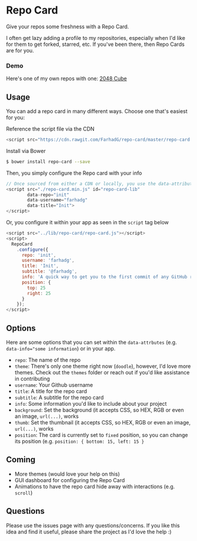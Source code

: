 Repo Card
=========

Give your repos some freshness with a Repo Card.

I often get lazy adding a profile to my repositories, especially when I'd like for them to get forked, starred, etc. 
If you've been there, then Repo Cards are for you.

### Demo

Here's one of my own repos with one: <a target="_blank" href="http://farhadg.github.io/2048-cube/dist/">2048 Cube</a>


## Usage

You can add a repo card in many different ways. Choose one that's easiest for you:

Reference the script file via the CDN
```javascript
<script src="https://cdn.rawgit.com/FarhadG/repo-card/master/repo-card.min.js"></script>
```

Install via Bower
```bash
$ bower install repo-card --save
```

Then, you simply configure the Repo card with your info
```javascript
// Once sourced from either a CDN or locally, you use the data-attributes to configure the repo card
<script src="./repo-card.min.js" id="repo-card-lib"
        data-repo="init"
        data-username="farhadg"
        data-title="Init">
</script>
```

Or, you configure it within your app as seen in the `script` tag below
```javascript
<script src="../lib/repo-card/repo-card.js"></script>
<script>
  RepoCard
    .configure({
      repo: 'init',
      username: 'farhadg',
      title: 'Init',
      subtitle: '@farhadg',
      info: 'A quick way to get you to the first commit of any GitHub repo (tracks branches too)',
      position: {
        top: 25
        right: 25
      }
    });
</script>
```

## Options

Here are some options that you can set within the `data-attrbutes` (e.g. `data-info="some information`) or in your app.

- `repo`: The name of the repo 
- `theme`: There's only one theme right now (`doodle`), however, I'd love more themes. Check out the `themes` folder or reach out if you'd like assistance in contributing
- `username`: Your Github username
- `title`: A title for the repo card
- `subtitle`: A subtitle for the repo card
- `info`: Some information you'd like to include about your project
- `background`: Set the background (it accepts CSS, so HEX, RGB or even an image, `url(...)`, works
- `thumb`: Set the thumbnail (it accepts CSS, so HEX, RGB or even an image, `url(...)`, works
- `position`: The card is currently set to `fixed` position, so you can change its position (e.g. `position: { bottom: 15, left: 15 }`


## Coming

- More themes (would love your help on this)
- GUI dashboard for configuring the Repo Card
- Animations to have the repo card hide away with interactions (e.g. `scroll`)


## Questions

Please use the issues page with any questions/concerns. If you like this idea and find it useful, please share the project as I'd love the help :) 